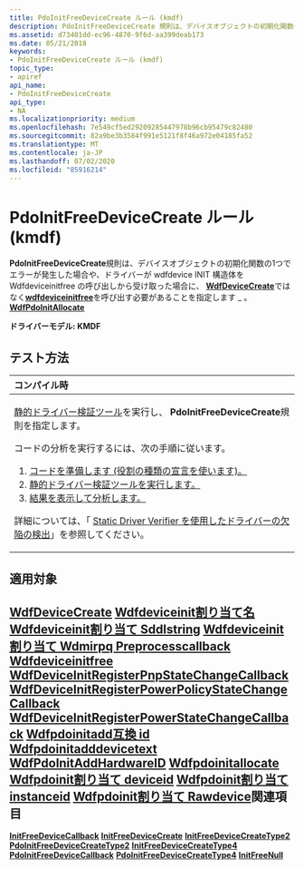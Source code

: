 ```yaml
---
title: PdoInitFreeDeviceCreate ルール (kmdf)
description: PdoInitFreeDeviceCreate 規則は、デバイスオブジェクトの初期化関数の1つでエラーが発生した場合や、ドライバーが WDFDEVICE \_ INIT 構造体を Wdfdeviceinitfree の呼び出しから受け取った場合に、WdfDeviceCreate ではなく WdfDeviceInitFree を呼び出す必要があることを指定します。
ms.assetid: d73401dd-ec96-4870-9f6d-aa399deab173
ms.date: 05/21/2018
keywords:
- PdoInitFreeDeviceCreate ルール (kmdf)
topic_type:
- apiref
api_name:
- PdoInitFreeDeviceCreate
api_type:
- NA
ms.localizationpriority: medium
ms.openlocfilehash: 7e549cf5ed29209285447978b96cb95479c82480
ms.sourcegitcommit: 82a9be3b3584f991e5121f8f46a972e04185fa52
ms.translationtype: MT
ms.contentlocale: ja-JP
ms.lasthandoff: 07/02/2020
ms.locfileid: "85916214"
---
```

# <a name="pdoinitfreedevicecreate-rule-kmdf"></a>PdoInitFreeDeviceCreate ルール (kmdf)


**PdoInitFreeDeviceCreate**規則は、デバイスオブジェクトの初期化関数の1つでエラーが発生した場合や、ドライバーが wdfdevice INIT 構造体を Wdfdeviceinitfree の呼び出しから受け取った場合に、 [**WdfDeviceCreate**](https://docs.microsoft.com/windows-hardware/drivers/ddi/wdfdevice/nf-wdfdevice-wdfdevicecreate)ではなく[**wdfdeviceinitfree**](https://docs.microsoft.com/windows-hardware/drivers/ddi/wdfdevice/nf-wdfdevice-wdfdeviceinitfree)を呼び出す必要があることを指定します \_ 。 [**WdfPdoInitAllocate**](https://docs.microsoft.com/windows-hardware/drivers/ddi/wdfpdo/nf-wdfpdo-wdfpdoinitallocate)

**ドライバーモデル: KMDF**

<a name="how-to-test"></a>テスト方法
-----------

<table>
<colgroup>
<col width="100%" />
</colgroup>
<thead>
<tr class="header">
<th align="left">コンパイル時</th>
</tr>
</thead>
<tbody>
<tr class="odd">
<td align="left"><p><a href="https://docs.microsoft.com/windows-hardware/drivers/devtest/static-driver-verifier" data-raw-source="[Static Driver Verifier](https://docs.microsoft.com/windows-hardware/drivers/devtest/static-driver-verifier)">静的ドライバー検証ツール</a>を実行し、 <strong>PdoInitFreeDeviceCreate</strong>規則を指定します。</p>
コードの分析を実行するには、次の手順に従います。
<ol>
<li><a href="https://docs.microsoft.com/windows-hardware/drivers/devtest/using-static-driver-verifier-to-find-defects-in-drivers#preparing-your-source-code" data-raw-source="[Prepare your code (use role type declarations).](https://docs.microsoft.com/windows-hardware/drivers/devtest/using-static-driver-verifier-to-find-defects-in-drivers#preparing-your-source-code)">コードを準備します (役割の種類の宣言を使います)。</a></li>
<li><a href="https://docs.microsoft.com/windows-hardware/drivers/devtest/using-static-driver-verifier-to-find-defects-in-drivers#running-static-driver-verifier" data-raw-source="[Run Static Driver Verifier.](https://docs.microsoft.com/windows-hardware/drivers/devtest/using-static-driver-verifier-to-find-defects-in-drivers#running-static-driver-verifier)">静的ドライバー検証ツールを実行します。</a></li>
<li><a href="https://docs.microsoft.com/windows-hardware/drivers/devtest/using-static-driver-verifier-to-find-defects-in-drivers#viewing-and-analyzing-the-results" data-raw-source="[View and analyze the results.](https://docs.microsoft.com/windows-hardware/drivers/devtest/using-static-driver-verifier-to-find-defects-in-drivers#viewing-and-analyzing-the-results)">結果を表示して分析します。</a></li>
</ol>
<p>詳細については、「 <a href="https://docs.microsoft.com/windows-hardware/drivers/devtest/using-static-driver-verifier-to-find-defects-in-drivers" data-raw-source="[Using Static Driver Verifier to Find Defects in Drivers](https://docs.microsoft.com/windows-hardware/drivers/devtest/using-static-driver-verifier-to-find-defects-in-drivers)">Static Driver Verifier を使用したドライバーの欠陥の検出</a>」を参照してください。</p></td>
</tr>
</tbody>
</table>

<a name="applies-to"></a>適用対象
----------

[**WdfDeviceCreate**](https://docs.microsoft.com/windows-hardware/drivers/ddi/wdfdevice/nf-wdfdevice-wdfdevicecreate) 
[**Wdfdeviceinit割り当て名**](https://docs.microsoft.com/windows-hardware/drivers/ddi/wdfdevice/nf-wdfdevice-wdfdeviceinitassignname) 
[**Wdfdeviceinit割り当て Sddlstring**](https://docs.microsoft.com/windows-hardware/drivers/ddi/wdfdevice/nf-wdfdevice-wdfdeviceinitassignsddlstring) 
[**Wdfdeviceinit割り当て Wdmirpq Preprocesscallback**](https://docs.microsoft.com/windows-hardware/drivers/ddi/wdfdevice/nf-wdfdevice-wdfdeviceinitassignwdmirppreprocesscallback) 
[**Wdfdeviceinitfree**](https://docs.microsoft.com/windows-hardware/drivers/ddi/wdfdevice/nf-wdfdevice-wdfdeviceinitfree) 
[**WdfDeviceInitRegisterPnpStateChangeCallback**](https://docs.microsoft.com/windows-hardware/drivers/ddi/wdfdevice/nf-wdfdevice-wdfdeviceinitregisterpnpstatechangecallback) 
[**WdfDeviceInitRegisterPowerPolicyStateChangeCallback**](https://docs.microsoft.com/windows-hardware/drivers/ddi/wdfdevice/nf-wdfdevice-wdfdeviceinitregisterpowerpolicystatechangecallback) 
[**WdfDeviceInitRegisterPowerStateChangeCallback**](https://docs.microsoft.com/windows-hardware/drivers/ddi/wdfdevice/nf-wdfdevice-wdfdeviceinitregisterpowerstatechangecallback) 
[**Wdfpdoinitadd互換 id**](https://docs.microsoft.com/windows-hardware/drivers/ddi/wdfpdo/nf-wdfpdo-wdfpdoinitaddcompatibleid) 
[**Wdfpdoinitadddevicetext**](https://docs.microsoft.com/windows-hardware/drivers/ddi/wdfpdo/nf-wdfpdo-wdfpdoinitadddevicetext) 
[**WdfPdoInitAddHardwareID**](https://docs.microsoft.com/windows-hardware/drivers/ddi/wdfpdo/nf-wdfpdo-wdfpdoinitaddhardwareid) 
[**Wdfpdoinitallocate**](https://docs.microsoft.com/windows-hardware/drivers/ddi/wdfpdo/nf-wdfpdo-wdfpdoinitallocate) 
[**Wdfpdoinit割り当て deviceid**](https://docs.microsoft.com/windows-hardware/drivers/ddi/wdfpdo/nf-wdfpdo-wdfpdoinitassigndeviceid) 
[**Wdfpdoinit割り当て instanceid**](https://docs.microsoft.com/windows-hardware/drivers/ddi/wdfpdo/nf-wdfpdo-wdfpdoinitassigninstanceid) 
[**Wdfpdoinit割り当て Rawdevice**](https://docs.microsoft.com/windows-hardware/drivers/ddi/wdfpdo/nf-wdfpdo-wdfpdoinitassignrawdevice)関連項目
--------

[**InitFreeDeviceCallback**](kmdf-initfreedevicecallback.md) 
[**InitFreeDeviceCreate**](kmdf-initfreedevicecreate.md) 
[**InitFreeDeviceCreateType2**](kmdf-initfreedevicecreatetype2.md) 
[**PdoInitFreeDeviceCreateType2**](kmdf-pdoinitfreedevicecreatetype2.md) 
[**InitFreeDeviceCreateType4**](kmdf-initfreedevicecreatetype4.md) 
[**PdoInitFreeDeviceCallback**](kmdf-pdoinitfreedevicecallback.md) 
[**PdoInitFreeDeviceCreateType4**](kmdf-pdoinitfreedevicecreatetype4.md) 
[**InitFreeNull**](kmdf-initfreenull.md)
 

 





